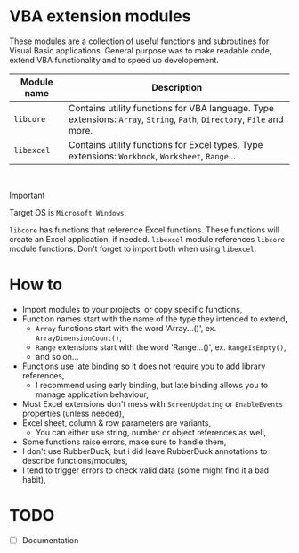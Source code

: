 # VBA extension modules
These modules are a collection of useful functions and subroutines for Visual Basic applications. 
General purpose was to make readable code, extend VBA functionality and to speed up developement.

| Module name | Description |
| ------------- | ------------- |
| `libcore` | Contains utility functions for VBA language. Type extensions: `Array`, `String`, `Path`, `Directory`, `File` and more. |
| `libexcel` | Contains utility functions for Excel types. Type extensions: `Workbook`, `Worksheet`, `Range`... |

<br>

> [!IMPORTANT]
> Target OS is `Microsoft Windows`.
> 
> `libcore` has functions that reference Excel functions. These functions will create an Excel application, if needed.
> `libexcel` module references `libcore` module functions. Don't forget to import both when using `libexcel`.

# How to
- Import modules to your projects, or copy specific functions,
- Function names start with the name of the type they intended to extend,
  * `Array` functions start with the word 'Array...()', ex. `ArrayDimensionCount()`,
  * `Range` extensions start with the word 'Range...()', ex. `RangeIsEmpty()`,
  * and so on...
- Functions use late binding so it does not require you to add library references,
  * I recommend using early binding, but late binding allows you to manage application behaviour,
- Most Excel extensions don't mess with `ScreenUpdating` or `EnableEvents` properties (unless needed),
- Excel sheet, column & row parameters are variants,
  * You can either use string, number or object references as well,
- Some functions raise errors, make sure to handle them,
- I don't use RubberDuck, but i did leave RubberDuck annotations to describe functions/modules,
- I tend to trigger errors to check valid data (some might find it a bad habit),

# TODO
- [ ] Documentation
